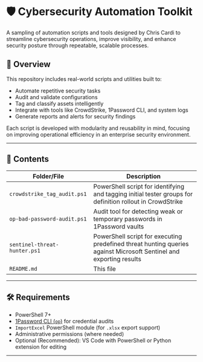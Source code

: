 # 🛡️ Cybersecurity Automation Toolkit

A sampling of automation scripts and tools designed by Chris Cardi to streamline cybersecurity operations, improve visibility, and enhance security posture through repeatable, scalable processes.

## 📖 Overview

This repository includes real-world scripts and utilities built to:

- Automate repetitive security tasks
- Audit and validate configurations
- Tag and classify assets intelligently
- Integrate with tools like CrowdStrike, 1Password CLI, and system logs
- Generate reports and alerts for security findings

Each script is developed with modularity and reusability in mind, focusing on improving operational efficiency in an enterprise security environment.

---

## 📁 Contents

| Folder/File                    | Description                                                                                                        |
| ------------------------------ | ------------------------------------------------------------------------------------------------------------------ |
| `crowdstrike_tag_audit.ps1`  | PowerShell script for identifying and tagging initial tester groups for definition rollout in CrowdStrike          |
| `op-bad-password-audit.ps1`  | Audit tool for detecting weak or temporary passwords in 1Password vaults                                           |
| `sentinel-threat-hunter.ps1` | PowerShell script for executing predefined threat hunting queries against Microsoft Sentinel and exporting results |
| `README.md`                  | This file                                                                                                          |

---

## 🛠️ Requirements

- PowerShell 7+
- [1Password CLI (`op`)](https://developer.1password.com/docs/cli/) for credential audits
- `ImportExcel` PowerShell module (for `.xlsx` export support)
- Administrative permissions (where needed)
- Optional (Recommended): VS Code with PowerShell or Python extension for editing

---
